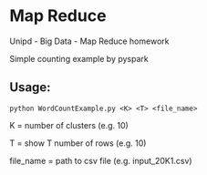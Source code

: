 # Map Reduce
Unipd - Big Data - Map Reduce homework

Simple counting example by pyspark

## Usage: 

```python WordCountExample.py <K> <T> <file_name>```

K = number of clusters (e.g. 10)

T = show T number of rows (e.g. 10)

file_name = path to csv file (e.g. input_20K1.csv)
